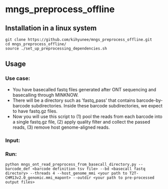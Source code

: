 # mngs_preprocess_offline

## Installation in a linux system

```
git clone https://github.com/kihyunee/mngs_preprocess_offline.git
cd mngs_preprocess_offline/
source ./set_up_preprocessing_dependencies.sh
```

## Usage

### Use case: 
- You have basecalled fastq files generated after ONT sequencing and basecalling through MINKNOW.
- There will be a directory such as 'fastq_pass' that contains barcode-by-barcode subdirectories. Inside these barcode subdirectories, we expect to have fastq.gz files.   
- Now you will use this script to (1) pool the reads from each barcode into a single fastq.gz file, (2) apply quality filter and collect the passed reads, (3) remove host genome-aligned reads.

### Input:


### Run:
```
python mngs_ont_read_preprocess_from_basecall_directory.py --barcode_def <barcode definition tsv file> --bd <basecall fastq directory> --threads 4 --host_genome_mmi <your path to T2T-CHM13v2.0_genomic.mmi_mapont> --outdir <your path to pre-processed output files>
```
